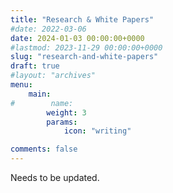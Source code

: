 ```yaml
---
title: "Research & White Papers"
#date: 2022-03-06
date: 2024-01-03 00:00:00+0000
#lastmod: 2023-11-29 00:00:00+0000
slug: "research-and-white-papers"
draft: true
#layout: "archives"
menu:
    main:
#        name: 
        weight: 3
        params:
            icon: "writing"

comments: false
---
```


Needs to be updated.
